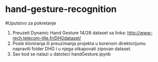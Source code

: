 # hand-gesture-recognition


#Uputstvo za pokretanje

1. Preuzeti Dynamic Hand Gesture 14/28 dataset sa linka: http://www-rech.telecom-lille.fr/DHGdataset/
2. Posle kloniranja ili preuzimanja projekta u korenom direktorijumu napraviti folder DHG i u njega otkapovati zipovan dataset.
3. Sav kod se nalazi u datoteci handGesture.ipynb
